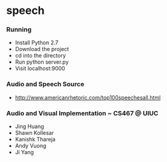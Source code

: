 # speech

### Running
* Install Python 2.7
* Download the project
* cd into the directory
* Run python server.py
* Visit localhost:9000

### Audio and Speech Source
* http://www.americanrhetoric.com/top100speechesall.html

### Audio and Visual Implementation ~ CS467 @ UIUC
* Jing Huang
* Shawn Kollesar
* Kanishk Thareja
* Andy Vuong
* Ji Yang
